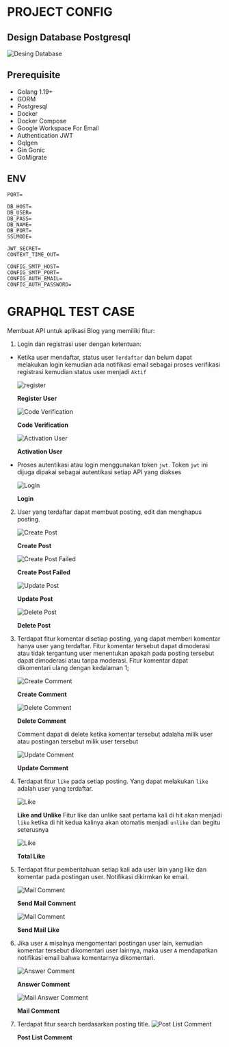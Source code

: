 # PROJECT CONFIG
## Design Database Postgresql

![Desing Database](assets/design_database.png)

## Prerequisite
- Golang 1.19+
- GORM
- Postgresql
- Docker
- Docker Compose
- Google Workspace For Email
- Authentication JWT 
- Gqlgen 
- Gin Gonic 
- GoMigrate

## ENV
```env
PORT=

DB_HOST=
DB_USER=
DB_PASS=
DB_NAME=
DB_PORT=
SSLMODE=

JWT_SECRET=
CONTEXT_TIME_OUT=

CONFIG_SMTP_HOST=
CONFIG_SMTP_PORT=
CONFIG_AUTH_EMAIL=
CONFIG_AUTH_PASSWORD=
```

# GRAPHQL TEST CASE


Membuat API untuk aplikasi Blog yang memiliki fitur:

1. Login dan registrasi user dengan ketentuan:

  * Ketika user mendaftar, status user `Terdaftar` dan belum dapat melakukan login kemudian ada notifikasi email sebagai proses verifikasi registrasi kemudian status user menjadi `Aktif`

    ![register](assets/register.png)
    
    **Register User**

    ![Code Verification](assets/verification_email.png)
    
    **Code Verification**

    ![Activation User](assets/activation_user.png)
    
    **Activation User**

  
  * Proses autentikasi atau login menggunakan token `jwt`. Token `jwt` ini dijuga dipakai sebagai autentikasi setiap API yang diakses

    ![Login](assets/login.png)
   
    **Login**

2. User yang terdaftar dapat membuat posting, edit dan menghapus posting.

    ![Create Post](assets/create_post.png)

    **Create Post**

    ![Create Post Failed](assets/create_post_failed.png)
    
    **Create Post Failed**
    
    ![Update Post](assets/update_post.png)
    
    **Update Post**
    
    ![Delete Post](assets/delete_post.png)
    
    **Delete Post**


3. Terdapat fitur komentar disetiap posting, yang dapat memberi komentar hanya user yang terdaftar. Fitur komentar tersebut dapat dimoderasi atau tidak tergantung user menentukan apakah pada posting tersebut dapat dimoderasi atau tanpa moderasi. Fitur komentar dapat dikomentari ulang dengan kedalaman 1;

    ![Create Comment](assets/create_comment.png)

    **Create Comment**

     ![Delete Comment](assets/delete_comment.png)

    **Delete Comment**

    Comment dapat di delete ketika komentar tersebut adalaha milik user atau postingan tersebut milik user tersebut

     ![Update Comment](assets/update_comment.png)

    **Update Comment**

4. Terdapat fitur `like` pada setiap posting. Yang dapat melakukan `like` adalah user yang terdaftar.

     ![Like](assets/like_unlike.png)

    **Like and Unlike**
    Fitur like dan unlike saat pertama kali di hit akan menjadi `like` ketika di hit kedua kalinya akan otomatis menjadi `unlike` dan begitu seterusnya 

     ![Like](assets/total_like.png)

    **Total Like**

5. Terdapat fitur pemberitahuan setiap kali ada user lain yang like dan komentar pada postingan user. Notifikasi dikirmkan ke email.

    ![Mail Comment](assets/send_mail_comment.png)

    **Send Mail Comment**

     ![Mail Comment](assets/send_mail_like.png)

    **Send Mail Like**

6. Jika user `A` misalnya mengomentari postingan user lain, kemudian komentar tersebut dikomentari user lainnya, maka user `A` mendapatkan notifikasi email bahwa komentarnya dikomentari. 

    ![Answer Comment](assets/request_answer_comment.png)

    **Answer Comment**

    ![Mail Answer Comment](assets/mail_answer_comment.png)

    **Mail Comment**

7. Terdapat fitur search berdasarkan posting title.
    ![Post List Comment](assets/post_lists.png)

    **Post List Comment**

